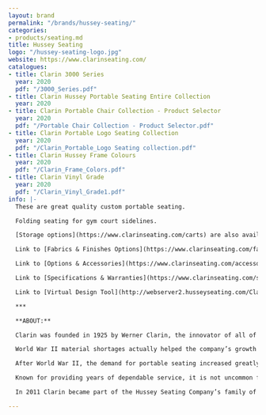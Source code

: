 ```yaml
---
layout: brand
permalink: "/brands/hussey-seating/"
categories:
- products/seating.md
title: Hussey Seating
logo: "/hussey-seating-logo.jpg"
website: https://www.clarinseating.com/
catalogues:
- title: Clarin 3000 Series
  year: 2020
  pdf: "/3000_Series.pdf"
- title: Clarin Hussey Portable Seating Entire Collection
  year: 2020
- title: Clarin Portable Chair Collection - Product Selector
  year: 2020
  pdf: "/Portable Chair Collection - Product Selector.pdf"
- title: Clarin Portable Logo Seating Collection
  year: 2020
  pdf: "/Clarin_Portable_Logo Seating collection.pdf"
- title: Clarin Hussey Frame Colours
  year: 2020
  pdf: "/Clarin_Frame_Colors.pdf"
- title: Clarin Vinyl Grade
  year: 2020
  pdf: "/Clarin_Vinyl_Grade1.pdf"
info: |-
  These are great quality custom portable seating.

  Folding seating for gym court sidelines.

  [Storage options](https://www.clarinseating.com/carts) are also available.

  Link to [Fabrics & Finishes Options](https://www.clarinseating.com/fabrics-and-finishes)

  Link to [Options & Accessories](https://www.clarinseating.com/accessories)

  Link to [Specifications & Warranties](https://www.clarinseating.com/specification-and-warranties)

  Link to [Virtual Design Tool](http://webserver2.husseyseating.com/ClarinSeatSelector/default.aspx)

  ***

  **ABOUT:**

  Clarin was founded in 1925 by Werner Clarin, the innovator of all of the principle designs that are presently offered by folding chair manufacturers. In 1928 Clarin Corporation made the first all-steel folding chair manufactured in the United States.

  World War II material shortages actually helped the company’s growth when it switched to wood folding chairs and government sub-contract work to stay operational.

  After World War II, the demand for portable seating increased greatly because of the rising enrollment in public schools, and Clarin grew steadily as the market did.

  Known for providing years of dependable service, it is not uncommon for schools and venues to still be using Clarin chairs dating all the way back to the 1960’s and 70’s.

  In 2011 Clarin became part of the Hussey Seating Company’s family of products.

---
```

